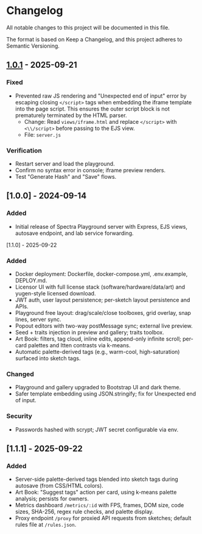 # Changelog

All notable changes to this project will be documented in this file.

The format is based on Keep a Changelog, and this project adheres to Semantic Versioning.

## [1.0.1] - 2025-09-21
### Fixed
- Prevented raw JS rendering and "Unexpected end of input" error by escaping closing `</script>` tags when embedding the iframe template into the page script. This ensures the outer script block is not prematurely terminated by the HTML parser.
  - Change: Read `views/iframe.html` and replace `</script>` with `<\\/script>` before passing to the EJS view.
  - File: `server.js`

### Verification
- Restart server and load the playground.
- Confirm no syntax error in console; iframe preview renders.
- Test "Generate Hash" and "Save" flows.

## [1.0.0] - 2024-09-14
### Added
- Initial release of Spectra Playground server with Express, EJS views, autosave endpoint, and lab service forwarding.

[1.0.1]: https://example.com/compare/v1.0.0...v1.0.1
[1.1.0] - 2025-09-22
### Added
- Docker deployment: Dockerfile, docker-compose.yml, .env.example, DEPLOY.md.
- Licensor UI with full license stack (software/hardware/data/art) and yugen-style licensed download.
- JWT auth, user layout persistence; per-sketch layout persistence and APIs.
- Playground free layout: drag/scale/close toolboxes, grid overlay, snap lines, server sync.
- Popout editors with two-way postMessage sync; external live preview.
- Seed + traits injection in preview and gallery; traits toolbox.
- Art Book: filters, tag cloud, inline edits, append-only infinite scroll; per-card palettes and Itten contrasts via k-means.
- Automatic palette-derived tags (e.g., warm-cool, high-saturation) surfaced into sketch tags.

### Changed
- Playground and gallery upgraded to Bootstrap UI and dark theme.
- Safer template embedding using JSON.stringify; fix for Unexpected end of input.

### Security
- Passwords hashed with scrypt; JWT secret configurable via env.
## [1.1.1] - 2025-09-22
### Added
- Server-side palette-derived tags blended into sketch tags during autosave (from CSS/HTML colors).
- Art Book: "Suggest tags" action per card, using k-means palette analysis; persists for owners.
 - Metrics dashboard `/metrics/:id` with FPS, frames, DOM size, code sizes, SHA-256, regex rule checks, and palette display.
 - Proxy endpoint `/proxy` for proxied API requests from sketches; default rules file at `/rules.json`.
